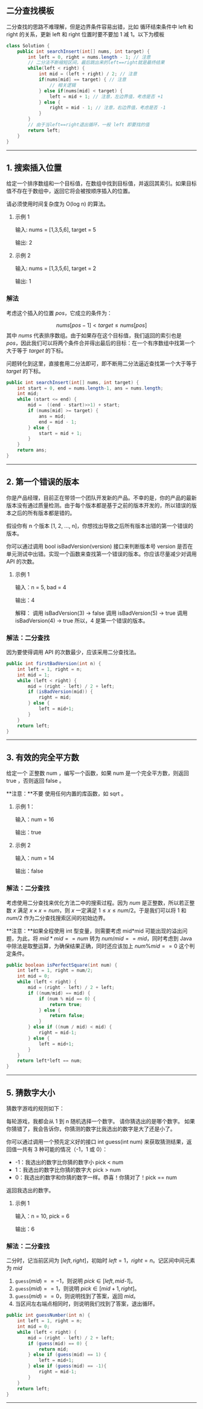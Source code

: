 ## 二分查找模板

二分查找的思路不难理解，但是边界条件容易出错，比如 循环结束条件中 left 和 right 的关系，更新 left 和 right 位置时要不要加 1 减 1。以下为模板

```java
class Solution {
    public int searchInsert(int[] nums, int target) {
        int left = 0, right = nums.length - 1; // 注意
        // 二分法不断缩短区间，最后跳出来的left==right就是最终结果
        while(left < right) { 
            int mid = (left + right) / 2; // 注意
            if(nums[mid] == target) { // 注意
                // 相关逻辑
            } else if(nums[mid] < target) {
                left = mid + 1; // 注意，左边界值，考虑是否 +1
            } else {
                right = mid - 1; // 注意，右边界值，考虑是否 -1
            }
        }
        // 由于当left==right退出循环，一般 left 即要找的值
        return left;
    }
}

```

---



## 1. 搜索插入位置

给定一个排序数组和一个目标值，在数组中找到目标值，并返回其索引。如果目标值不存在于数组中，返回它将会被按顺序插入的位置。

请必须使用时间复杂度为 O(log n) 的算法。

1. 示例 1

   输入: nums = [1,3,5,6], target = 5

   输出: 2

2. 示例 2

   输入: nums = [1,3,5,6], target = 2

   输出: 1



### 解法

考虑这个插入的位置 $\textit{pos}$，它成立的条件为：

$$
\textit{nums}[pos-1]<\textit{target}\le \textit{nums}[pos]
$$
其中 $\textit{nums}$ 代表排序数组。由于如果存在这个目标值，我们返回的索引也是 $\textit{pos}$，因此我们可以将两个条件合并得出最后的目标：在一个有序数组中找第一个大于等于 $\textit{target}$ 的下标。

问题转化到这里，直接套用二分法即可，即不断用二分法逼近查找第一个大于等于 $\textit{target}$ 的下标。

```java
public int searchInsert(int[] nums, int target) {
    int start = 0, end = nums.length-1, ans = nums.length;
    int mid;
    while (start <= end) {
        mid =  ((end - start)>>1) + start;
        if (nums[mid] >= target) {
            ans = mid;
            end = mid - 1;
        } else {
            start = mid + 1;
        }
    }
    return ans;
}

```

---



## 2. 第一个错误的版本

你是产品经理，目前正在带领一个团队开发新的产品。不幸的是，你的产品的最新版本没有通过质量检测。由于每个版本都是基于之前的版本开发的，所以错误的版本之后的所有版本都是错的。

假设你有 n 个版本 [1, 2, ..., n]，你想找出导致之后所有版本出错的第一个错误的版本。

你可以通过调用 bool isBadVersion(version) 接口来判断版本号 version 是否在单元测试中出错。实现一个函数来查找第一个错误的版本。你应该尽量减少对调用 API 的次数。

1. 示例 1

   输入：n = 5, bad = 4

   输出：4

   解释：
       调用 isBadVersion(3) -> false 
       调用 isBadVersion(5) -> true 
       调用 isBadVersion(4) -> true
       所以，4 是第一个错误的版本。



### 解法：二分查找

因为要使得调用 API 的次数最少，应该采用二分查找法。

```java
public int firstBadVersion(int n) {
    int left = 1, right = n;
    int mid = 1;
    while (left < right) {
        mid = (right - left) / 2 + left;
        if (isBadVersion(mid)) {
            right = mid;
        } else {
            left = mid+1;
        }
    }
    return left;
}

```

---



## 3. 有效的完全平方数

给定一个 正整数 num ，编写一个函数，如果 num 是一个完全平方数，则返回 true ，否则返回 false 。

**注意：**不要 使用任何内置的库函数，如  sqrt 。

1. 示例 1：

   输入：num = 16

   输出：true

2. 示例 2

   输入：num = 14

   输出：false



### 解法：二分查找

考虑使用二分查找来优化方法二中的搜索过程。因为 $\textit{num}$ 是正整数，所以若正整数 $x$ 满足 $x \times x = \textit{num}$，则 $x$ 一定满足 $1 \le x \le \textit{num}/2$。于是我们可以将 1 和 $\textit{num}/2$ 作为二分查找搜索区间的初始边界。

**注意：**如果全程使用 int 型变量，则需要考虑 mid*mid 可能出现的溢出问题，为此，将 $mid * mid == num$ 转为 $num / mid == mid$，同时考虑到 Java 中除法是取整运算，为确保结果正确，同时还应该加上 $num \% mid == 0$ 这个判定条件。

```java
public boolean isPerfectSquare(int num) {
    int left = 1, right = num/2;
    int mid = 0;
    while (left < right) {
        mid = (right - left) / 2 + left;
        if ((num/mid) == mid) {
            if (num % mid == 0) {
                return true;
            } else {
                return false;
            }
        } else if ((num / mid) < mid) {
            right = mid-1;
        } else {
            left = mid+1;
        }
    }
    return left*left == num;
}

```

---



## 5. 猜数字大小

猜数字游戏的规则如下：

每轮游戏，我都会从 1 到 n 随机选择一个数字。 请你猜选出的是哪个数字。
如果你猜错了，我会告诉你，你猜测的数字比我选出的数字是大了还是小了。

你可以通过调用一个预先定义好的接口 int guess(int num) 来获取猜测结果，返回值一共有 3 种可能的情况（-1，1 或 0）：

- -1：我选出的数字比你猜的数字小 pick < num
- 1：我选出的数字比你猜的数字大 pick > num
- 0：我选出的数字和你猜的数字一样。恭喜！你猜对了！pick == num

返回我选出的数字。

1. 示例 1

   输入：n = 10, pick = 6

   输出：6



### 解法：二分查找

二分时，记当前区间为 $[\textit{left},\textit{right}]$，初始时 $\textit{left}=1$，$\textit{right}=n$。记区间中间元素为 $\textit{mid}$ 

1. $\texttt{guess}(mid) == -1$，则说明 $\textit{pick} \in [\textit{left},\textit{mid-1}]$。
2. $\texttt{guess}(mid) == 1$，则说明 $pick \in [mid+1,right]$。
3. $\texttt{guess}(mid) == 0$，则说明找到了答案，返回 $mid$。
4. 当区间左右端点相同时，则说明我们找到了答案，退出循环。

```java
public int guessNumber(int n) {
    int left = 1, right = n;
    int mid = 0;
    while (left < right) {
        mid = (right - left) / 2 + left;
        if (guess(mid) == 0) {
            return mid;
        } else if (guess(mid) == 1) {
            left = mid+1;
        } else if (guess(mid) == -1){
            right = mid-1;
        }
    }
    return left;
}

```

---









